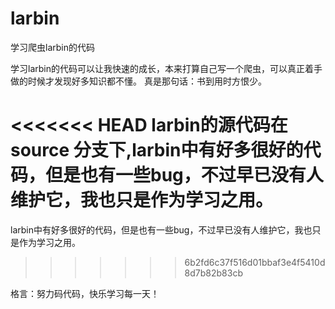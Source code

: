larbin
======

学习爬虫larbin的代码

学习larbin的代码可以让我快速的成长，本来打算自己写一个爬虫，可以真正着手做的时候才发现好多知识都不懂。
真是那句话：书到用时方恨少。

<<<<<<< HEAD
larbin的源代码在source 分支下,larbin中有好多很好的代码，但是也有一些bug，不过早已没有人维护它，我也只是作为学习之用。
=======
larbin中有好多很好的代码，但是也有一些bug，不过早已没有人维护它，我也只是作为学习之用。
>>>>>>> 6b2fd6c37f516d01bbaf3e4f5410d8d7b82b83cb


格言：努力码代码，快乐学习每一天！
